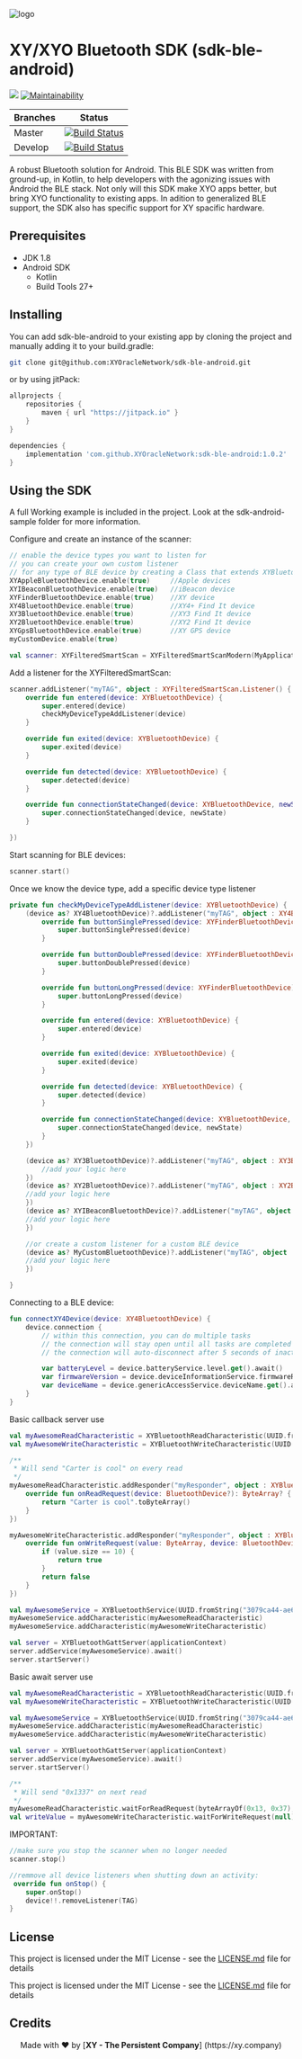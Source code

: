 [logo]: https://www.xy.company/img/home/logo_xy.png "XYAccount"

![logo]

# XY/XYO Bluetooth SDK (sdk-ble-android)

[![](https://jitpack.io/v/XYOracleNetwork/sdk-ble-android.svg)](https://jitpack.io/#XYOracleNetwork/sdk-ble-android) [![Maintainability](https://api.codeclimate.com/v1/badges/da919183c3fe8a4fdbe3/maintainability)](https://codeclimate.com/github/XYOracleNetwork/sdk-ble-android/maintainability)

| Branches        | Status           |
| ------------- |:-------------:|
| Master      | [![Build Status](https://travis-ci.com/XYOracleNetwork/sdk-ble-android.svg?branch=master)](https://travis-ci.com/XYOracleNetwork/sdk-ble-android) |
| Develop      | [![Build Status](https://travis-ci.com/XYOracleNetwork/sdk-ble-android.svg?branch=develop)](https://travis-ci.com/XYOracleNetwork/sdk-ble-android)      |

A robust Bluetooth solution for Android. This BLE SDK was written from ground-up, in Kotlin,
 to help developers with the agonizing issues with Android the BLE stack.
Not only will this SDK make XYO apps better, but bring XYO functionality to existing apps.  In adition to generalized BLE support, the SDK also has specific support for XY spacific hardware.

## Prerequisites

* JDK 1.8
* Android SDK
  * Kotlin
  * Build Tools 27+
  
## Installing

You can add sdk-ble-android to your existing app by cloning the project and manually adding it
to your build.gradle:

```bash
git clone git@github.com:XYOracleNetwork/sdk-ble-android.git
```

or by using jitPack:

```gradle
allprojects {
    repositories {
        maven { url "https://jitpack.io" }
    }
}
```

```gradle
dependencies {
    implementation 'com.github.XYOracleNetwork:sdk-ble-android:1.0.2'
}
```

## Using the SDK

A full Working example is included in the project. Look at the sdk-android-sample folder for more information.

Configure and create an instance of the scanner:

```kotlin
// enable the device types you want to listen for
// you can create your own custom listener
// for any type of BLE device by creating a Class that extends XYBluetoothDevice
XYAppleBluetoothDevice.enable(true)     //Apple devices
XYIBeaconBluetoothDevice.enable(true)   //iBeacon device
XYFinderBluetoothDevice.enable(true)    //XY device
XY4BluetoothDevice.enable(true)         //XY4+ Find It device
XY3BluetoothDevice.enable(true)         //XY3 Find It device
XY2BluetoothDevice.enable(true)         //XY2 Find It device
XYGpsBluetoothDevice.enable(true)       //XY GPS device
myCustomDevice.enable(true)

val scanner: XYFilteredSmartScan = XYFilteredSmartScanModern(MyApplication.getAppContext())
```

Add a listener for the XYFilteredSmartScan:

```kotlin
scanner.addListener("myTAG", object : XYFilteredSmartScan.Listener() {
    override fun entered(device: XYBluetoothDevice) {
        super.entered(device)
        checkMyDeviceTypeAddListener(device)
    }

    override fun exited(device: XYBluetoothDevice) {
        super.exited(device)
    }

    override fun detected(device: XYBluetoothDevice) {
        super.detected(device)
    }

    override fun connectionStateChanged(device: XYBluetoothDevice, newState: Int) {
        super.connectionStateChanged(device, newState)
    }

})
```

Start scanning for BLE devices:

```kotlin
scanner.start()
```

Once we know the device type, add a specific device type listener

```kotlin
private fun checkMyDeviceTypeAddListener(device: XYBluetoothDevice) {
    (device as? XY4BluetoothDevice)?.addListener("myTAG", object : XY4BluetoothDevice.Listener(){
        override fun buttonSinglePressed(device: XYFinderBluetoothDevice) {
            super.buttonSinglePressed(device)
        }

        override fun buttonDoublePressed(device: XYFinderBluetoothDevice) {
            super.buttonDoublePressed(device)
        }

        override fun buttonLongPressed(device: XYFinderBluetoothDevice) {
            super.buttonLongPressed(device)
        }

        override fun entered(device: XYBluetoothDevice) {
            super.entered(device)
        }

        override fun exited(device: XYBluetoothDevice) {
            super.exited(device)
        }

        override fun detected(device: XYBluetoothDevice) {
            super.detected(device)
        }

        override fun connectionStateChanged(device: XYBluetoothDevice, newState: Int) {
            super.connectionStateChanged(device, newState)
        }
    })

    (device as? XY3BluetoothDevice)?.addListener("myTAG", object : XY3BluetoothDevice.Listener(){
        //add your logic here
    })
    (device as? XY2BluetoothDevice)?.addListener("myTAG", object : XY2BluetoothDevice.Listener(){
    //add your logic here
    })
    (device as? XYIBeaconBluetoothDevice)?.addListener("myTAG", object : XYIBeaconBluetoothDevice.Listener(){
    //add your logic here
    })

    //or create a custom listener for a custom BLE device
    (device as? MyCustomBluetoothDevice)?.addListener("myTAG", object : MyCustomBluetoothDevice.Listener(){
    //add your logic here
    })

}
```

Connecting to a BLE device:

```kotlin
fun connectXY4Device(device: XY4BluetoothDevice) {
    device.connection {
        // within this connection, you can do multiple tasks
        // the connection will stay open until all tasks are completed
        // the connection will auto-disconnect after 5 seconds of inactivity.

        var batteryLevel = device.batteryService.level.get().await()
        var firmwareVersion = device.deviceInformationService.firmwareRevisionString.get().await()
        var deviceName = device.genericAccessService.deviceName.get().await()
    }
}
```

Basic callback server use
```kotlin
val myAwesomeReadCharacteristic = XYBluetoothReadCharacteristic(UUID.fromString("01ef8f90-e99f-48ae-87bb-f683b93c692f"))
val myAwesomeWriteCharacteristic = XYBluetoothWriteCharacteristic(UUID.fromString("01ef8f90-e99f-48ae-87bb-f683b93c692f"))

/**
 * Will send "Carter is cool" on every read
 */
myAwesomeReadCharacteristic.addResponder("myResponder", object : XYBluetoothReadCharacteristic.XYBluetoothReadCharacteristicResponder {
    override fun onReadRequest(device: BluetoothDevice?): ByteArray? {
        return "Carter is cool".toByteArray()
    }
})

myAwesomeWriteCharacteristic.addResponder("myResponder", object : XYBluetoothWriteCharacteristic.XYBluetoothWriteCharacteristicResponder {
    override fun onWriteRequest(value: ByteArray, device: BluetoothDevice?): Boolean? {
        if (value.size == 10) {
            return true
        }
        return false
    }
})

val myAwesomeService = XYBluetoothService(UUID.fromString("3079ca44-ae64-4797-b4e5-a31e3304c481"), BluetoothGattService.SERVICE_TYPE_PRIMARY)
myAwesomeService.addCharacteristic(myAwesomeReadCharacteristic)
myAwesomeService.addCharacteristic(myAwesomeWriteCharacteristic)

val server = XYBluetoothGattServer(applicationContext)
server.addService(myAwesomeService).await()
server.startServer()
```


Basic await server use
```kotlin
val myAwesomeReadCharacteristic = XYBluetoothReadCharacteristic(UUID.fromString("01ef8f90-e99f-48ae-87bb-f683b93c692f"))
val myAwesomeWriteCharacteristic = XYBluetoothWriteCharacteristic(UUID.fromString("01ef8f90-e99f-48ae-87bb-f683b93c692f"))

val myAwesomeService = XYBluetoothService(UUID.fromString("3079ca44-ae64-4797-b4e5-a31e3304c481"), BluetoothGattService.SERVICE_TYPE_PRIMARY)
myAwesomeService.addCharacteristic(myAwesomeReadCharacteristic)
myAwesomeService.addCharacteristic(myAwesomeWriteCharacteristic)

val server = XYBluetoothGattServer(applicationContext)
server.addService(myAwesomeService).await()
server.startServer()

/**
 * Will send "0x1337" on next read
 */
myAwesomeReadCharacteristic.waitForReadRequest(byteArrayOf(0x13, 0x37), null).await()
val writeValue = myAwesomeWriteCharacteristic.waitForWriteRequest(null).await()
```

IMPORTANT:

```kotlin
//make sure you stop the scanner when no longer needed
scanner.stop()

//remmove all device listeners when shutting down an activity:
 override fun onStop() {
    super.onStop()
    device!!.removeListener(TAG)
}
```

## License

This project is licensed under the MIT License - see the [LICENSE.md](LICENSE.md) file for details

This project is licensed under the MIT License - see the [LICENSE.md](LICENSE.md) file for details

## Credits

<p align="center">Made with  ❤️  by [<b>XY - The Persistent Company</b>] (https://xy.company)</p>
